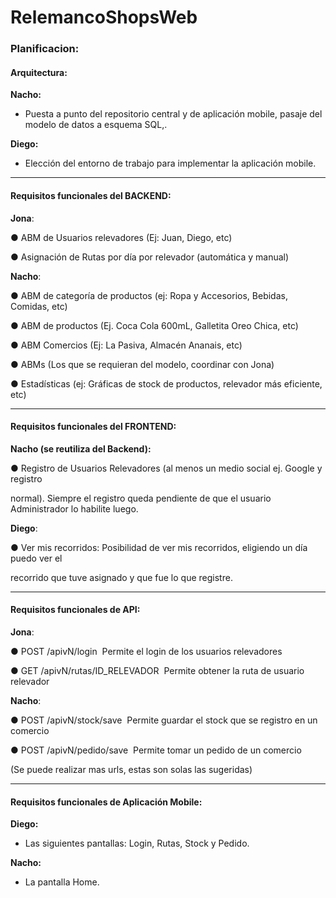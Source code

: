 # RelemancoShopsWeb

<h3>Planificacion:</h3>

<h4>Arquitectura:</h4>

<b>Nacho:</b>

- Puesta a punto del repositorio central y de aplicación mobile, pasaje del modelo de datos a esquema SQL,.

<b>Diego:</b>

- Elección del entorno de trabajo para implementar la aplicación mobile.

<hr/>

<h4>Requisitos funcionales del BACKEND:</h4>

<b>Jona</b>:

● ABM de Usuarios relevadores (Ej: Juan, Diego, etc)

● Asignación de Rutas por día por relevador (automática y manual)

<b>Nacho</b>:

● ABM de categoría de productos (ej: Ropa y Accesorios, Bebidas, Comidas, etc)

● ABM de productos (Ej. Coca Cola 600mL, Galletita Oreo Chica, etc)

● ABM Comercios (Ej: La Pasiva, Almacén Ananais, etc)

● ABMs (Los que se requieran del modelo, coordinar con Jona)

● Estadísticas (ej: Gráficas de stock de productos, relevador más eficiente, etc)
<hr/>

<h4>Requisitos funcionales del FRONTEND:</h4>

<b>Nacho (se reutiliza del Backend):</b>

● Registro de Usuarios Relevadores (al menos un medio social ej. Google y registro

normal). Siempre el registro queda pendiente de que el usuario Administrador lo habilite luego.

<b>Diego</b>:

● Ver mis recorridos: Posibilidad de ver mis recorridos, eligiendo un día puedo ver el

recorrido que tuve asignado y que fue lo que registre.
<hr/>

<h4>Requisitos funcionales de API:</h4>

<b>Jona</b>:

● POST /apivN/login ­ Permite el login de los usuarios relevadores

● GET /apivN/rutas/ID_RELEVADOR ­ Permite obtener la ruta de usuario relevador

<b>Nacho</b>:

● POST /apivN/stock/save ­ Permite guardar el stock que se registro en un comercio

● POST /apivN/pedido/save ­ Permite tomar un pedido de un comercio

(Se puede realizar mas urls, estas son solas las sugeridas)
<hr/>

<h4>Requisitos funcionales de Aplicación Mobile:</h4>

<b>Diego:</b>

- Las siguientes pantallas: Login, Rutas, Stock y Pedido.

<b>Nacho:</b>

- La pantalla Home.
